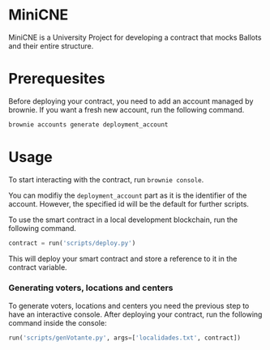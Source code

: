 # MiniCNE

MiniCNE is a University Project for developing a contract that mocks Ballots and their entire structure.

# Prerequesites

Before deploying your contract, you need to add an account managed by brownie. If you want a fresh new account, run the following command.

```bash
brownie accounts generate deployment_account
```

# Usage

To start interacting with the contract, run `brownie console`.

You can modifiy the `deployment_account` part as it is the identifier of the account. However, the specified id will be the default for further scripts.

To use the smart contract in a local development blockchain, run the following command.

```python
contract = run('scripts/deploy.py')
```

This will deploy your smart contract and store a reference to it in the contract variable.

### Generating voters, locations and centers

To generate voters, locations and centers you need the previous step to have an interactive console. After deploying your contract, run the following command inside the console:

```python
run('scripts/genVotante.py', args=['localidades.txt', contract])
```
